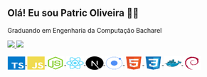 ## Olá! Eu sou Patric Oliveira 👋🏻
Graduando em Engenharia da Computação Bacharel
<div>
  <a href="https://github.com/PatricEng">
  <img height="180em" src="https://github-readme-stats.vercel.app/api?username=PatricEng&show_icons=true&theme=dark&include_all_commits=true&count_private=true&title_color=4169E1&text_color=4169E1&icon_color=4169E1"/>
  <img height="180em" src="https://github-readme-stats.vercel.app/api/top-langs/?username=PatricEng&layout=compact&langs_count=7&theme=dark&title_color=4169E1&text_color=4169E1&icon_color=4169E1"/>
</div>
<div style="display: inline_block"><br>
  <img align="center" alt="Patric-Ts" height="30" width="40" src="https://raw.githubusercontent.com/devicons/devicon/master/icons/typescript/typescript-plain.svg">
  <img align="center" alt="Patric-Js" height="30" width="40" src="https://raw.githubusercontent.com/devicons/devicon/master/icons/javascript/javascript-plain.svg">
  <img align="center" alt="Patric-nodejs" height="30" width="40" src="https://raw.githubusercontent.com/devicons/devicon/master/icons/nodejs/nodejs-original.svg">
  <img align="center" alt="Patric-React" height="30" width="40" src="https://raw.githubusercontent.com/devicons/devicon/master/icons/react/react-original.svg">
  <img align="center" alt="Patric-nextjs" height="30" width="40" src="https://raw.githubusercontent.com/devicons/devicon/master/icons/nextjs/nextjs-original.svg">
  <img align="center" alt="Patric-ionic" height="30" width="40" src="https://raw.githubusercontent.com/devicons/devicon/master/icons/ionic/ionic-original.svg">
  <img align="center" alt="Patric-HTML" height="30" width="40" src="https://raw.githubusercontent.com/devicons/devicon/master/icons/html5/html5-original.svg">
  <img align="center" alt="Patric-CSS" height="30" width="40" src="https://raw.githubusercontent.com/devicons/devicon/master/icons/css3/css3-original.svg">
  <img align="center" alt="Patric-docker" height="30" width="40" src="https://raw.githubusercontent.com/devicons/devicon/master/icons/docker/docker-original.svg">
  <img align="center" alt="Patric-debian" height="30" width="40" src="https://raw.githubusercontent.com/devicons/devicon/master/icons/debian/debian-original.svg">
</div>

